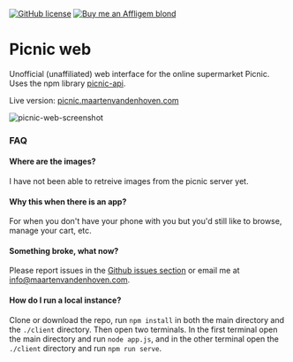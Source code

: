 [![GitHub license](https://img.shields.io/badge/license-AGPL3.0-blue.svg?style=flat-square)](https://github.com/MRVDH/picnic-web/blob/master/LICENSE)
[![Buy me an Affligem blond](https://img.shields.io/badge/buy%20me%20an-affligem%20blond-orange?style=flat-square)](https://www.buymeacoffee.com/MRVDH)

# Picnic web
Unofficial (unaffiliated) web interface for the online supermarket Picnic. Uses the npm library [picnic-api](https://github.com/MRVDH/picnic-api).

Live version: [picnic.maartenvandenhoven.com](http://picnic.maartenvandenhoven.com)

![picnic-web-screenshot](https://i.imgur.com/nUIi0e6.png)

### FAQ

#### Where are the images?
I have not been able to retreive images from the picnic server yet.

#### Why this when there is an app?
For when you don't have your phone with you but you'd still like to browse, manage your cart, etc.

#### Something broke, what now?
Please report issues in the [Github issues section](https://github.com/MRVDH/picnic-web/issues) or email me at [info@maartenvandenhoven.com](mailto:info@maartenvandenhoven.com).

#### How do I run a local instance?
Clone or download the repo, run `npm install` in both the main directory and the `./client` directory. Then open two terminals. In the first terminal open the main directory and run `node app.js`, and in the other terminal open the `./client` directory and run `npm run serve`.